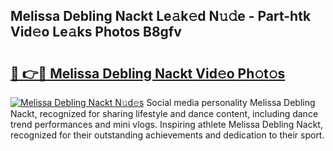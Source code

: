 ## Melissa Debling Nackt Le𝚊k𝚎d N𝚞𝚍e - Part-htk Vid𝚎o Le𝚊ks Photos B8gfv

# <h2><a href="http://fb7xpj7.evod.top/?m=Melissa+Debling+Nackt">🔗 👉🔴 Melissa Debling Nackt Vid𝚎o Ph𝚘t𝚘s</a></h2>

[![Melissa Debling Nackt N𝚞d𝚎s](https://i.imgur.com/8V9OHl7.gif)](http://fb7xpj7.evod.top/?m=Melissa+Debling+Nackt)
Social media personality Melissa Debling Nackt, recognized for sharing lifestyle and dance content, including dance trend performances and mini vlogs. Inspiring athlete Melissa Debling Nackt, recognized for their outstanding achievements and dedication to their sport. 

